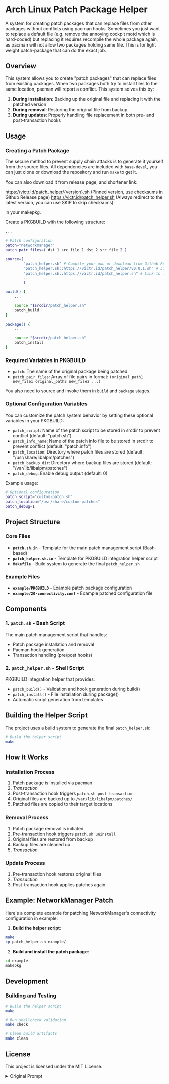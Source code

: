 # Arch Linux Patch Package Helper

A system for creating patch packages that can replace files from other packages without conflicts using pacman hooks. Sometimes you just want to replace a default file (e.g. remove the annoying cockpit motd which is hard-coded) but replacing it requires recompile the whole package again, as pacman will not allow two packages holding same file. This is for light weight patch-package that can do the exact job.

## Overview

This system allows you to create "patch packages" that can replace files from existing packages. When two packages both try to install files to the same location, pacman will report a conflict. This system solves this by:

1. **During installation**: Backing up the original file and replacing it with the patched version
2. **During removal**: Restoring the original file from backup
3. **During updates**: Properly handling file replacement in both pre- and post-transaction hooks


## Usage

### Creating a Patch Package

The secure method to prevent supply chain attacks is to generate it yourself from the source files. All dependencies are included with `base-devel`, you can just clone or download the repository and run `make` to get it.

You can also download it from release page, and shortener link:

https://victr.id/patch_helper/{version}.sh (Pinned version, use checksums in Github Release page)
https://victr.id/patch_helper.sh (Always redirect to the latest version, you can use SKIP to skip checksums)

in your makepkg.

Create a PKGBUILD with the following structure:

```bash
...

# Patch configuration
patch="networkmanager"
patch_pair_files=( dst_1 src_file_1 dst_2 src_file_2 )

source=(
        "patch_helper.sh" # Compile your own or download from Github Release
        "patch_helper.sh::https://victr.id/patch_helper/v0.0.1.sh" # Link to v0.0.1
        "patch_helper.sh::https://victr.id/patch_helper.sh" # Link to latest
        ...
        )

build() {
    ...

    source "$srcdir/patch_helper.sh"
    patch_build
}

package() {
    ...

    source "$srcdir/patch_helper.sh"
    patch_install
}
```

### Required Variables in PKGBUILD

- `patch`: The name of the original package being patched
- `patch_pair_files`: Array of file pairs in format: `(original_path1 new_file1 original_path2 new_file2 ...)`

You also need to source and invoke them in `build` and `package` stages.

### Optional Configuration Variables

You can customize the patch system behavior by setting these optional variables in your PKGBUILD:

- `patch_script`: Name of the patch script to be stored in srcdir to prevent conflict (default: "patch.sh")
- `patch_info_name`: Name of the patch info file to be stored in srcdir to prevent conflict (default: "patch.info")
- `patch_location`: Directory where patch files are stored (default: "/usr/share/libalpm/patches")
- `patch_backup_dir`: Directory where backup files are stored (default: "/var/lib/libalpm/patches")
- `patch_debug`: Enable debug output (default: 0)

Example usage:
```bash
# Optional configuration
patch_script="custom-patch.sh"
patch_location="/usr/share/custom-patches"
patch_debug=1
```

## Project Structure

### Core Files

- **`patch.sh.in`** - Template for the main patch management script (Bash-based)
- **`patch_helper.sh.in`** - Template for PKGBUILD integration helper script
- **`Makefile`** - Build system to generate the final `patch_helper.sh`

### Example Files

- **`example/PKGBUILD`** - Example patch package configuration
- **`example/20-connectivity.conf`** - Example patched configuration file

## Components

### 1. `patch.sh` - Bash Script
The main patch management script that handles:
- Patch package installation and removal
- Pacman hook generation
- Transaction handling (pre/post hooks)

### 2. `patch_helper.sh` - Shell Script
PKGBUILD integration helper that provides:
- `patch_build()` - Validation and hook generation during build()
- `patch_install()` - File installation during package()
- Automatic script generation from templates

## Building the Helper Script

The project uses a build system to generate the final `patch_helper.sh`:

```bash
# Build the helper script
make
```

## How It Works

### Installation Process
1. Patch package is installed via pacman
2. *Transaction*
3. Post-transaction hook triggers `patch.sh post-transaction`
4. Original files are backed up to `/var/lib/libalpm/patches/`
5. Patched files are copied to their target locations

### Removal Process
1. Patch package removal is initiated
2. Pre-transaction hook triggers `patch.sh uninstall`
3. Original files are restored from backup
4. Backup files are cleaned up
5. *Transaction*

### Update Process
1. Pre-transaction hook restores original files
2. *Transaction*
3. Post-transaction hook applies patches again

## Example: NetworkManager Patch

Here's a complete example for patching NetworkManager's connectivity configuration in example:

1. **Build the helper script**:
```bash
make
cp patch_helper.sh example/
```

2. **Build and install the patch package**:
```bash
cd example
makepkg
```

## Development

### Building and Testing

```bash
# Build the helper script
make

# Run shellcheck validation
make check

# Clean build artifacts
make clean
```

## License

This project is licensed under the MIT License.

<details>

<summary>Original Prompt</summary>


Write a Perl script, along with helper file patch_helper.sh. to generate a new type of *patch* package for Arch Linux. As two packages will conflict if both having a file in a same location, this kind of package will patch the original package, or, use the new file in this package to replace original package's installed file.

This should be done by pacman hooks. Take a fake package as an example: assume we have a package acme owning /usr/lib/acme.so, and a patch package acme-patch, dependent on acme want to replace /usr/lib/acme.so with acme-patch provided one. I think it should do the following job (it may be wrong, you should also check if there are other scenarios): 
- If this patch package is being installed, move /usr/lib/acme.so to a saved location, and move the patched acme.so to /usr/lib/acme.so
- If either patch package or original package is being updated, in Pre-transaction hook you restore, and in Post-transaction hook you patch the acme.so
- If the patch or original package is being removed (this will also remove the patch package, as patch is dependent on original one), restore and delete all backups in Pre-transaction hook.

The new files should installed in /usr/share/alpm-patch/{pkgname}/. You can place the original files in /var/lib/alpm-patch/{pkgname}/. You can create extra information in /usr/share/alpm-patch/{pkgname}/.

The script should read the PKGBUILD file (this is a bash script) for entries like `pkgname=“patch_package_name”`, `patch=“original_package”`, and `patch_pair_files=( /path/to/orig1 new_file_1 /path/to/orig2 new_file_2 ... )`. 

A invoke should look like:

```
# PKGBUILD file
pkgname=netconfig-patch
pkgver=0.0.1
pkgrel=1

patch=networkmanager
patch_pair_files=( /usr/lib/NetworkManager/conf.d/20-connectivity.conf new_connectivity.conf ) 
source=(
        <this script>
        new_connectivity.conf
        )
sha256sums=()

build() {
source <this script>

patch_build
}

install() {
source <this script>

patch_install
}

```

</details>
